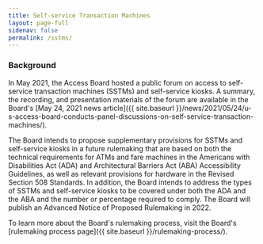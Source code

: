 ```yaml
---
title: Self-service Transaction Machines
layout: page-full
sidenav: false
permalink: /sstms/
--- 
```


### Background

In May 2021, the Access Board hosted a public forum on access to self-service transaction machines (SSTMs) and self-service kiosks. A summary, the recording, and presentation materials of the forum are available in the Board's [May 24, 2021 news article]({{ site.baseurl }}/news/2021/05/24/u-s-access-board-conducts-panel-discussions-on-self-service-transaction-machines/).

The Board intends to propose supplementary provisions for SSTMs and self-service kiosks in a future rulemaking that are based on both the technical requirements for ATMs and fare machines in the Americans with Disabilities Act (ADA) and Architectural Barriers Act (ABA) Accessibility Guidelines, as well as relevant provisions for hardware in the Revised Section 508 Standards. In addition, the Board intends to address the types of SSTMs and self-service kiosks to be covered under both the ADA and the ABA and the number or percentage required to comply. The Board will publish an Advanced Notice of Proposed Rulemaking in 2022.

<p>To learn more about the Board's rulemaking process, visit the Board's [rulemaking process page]({{ site.baseurl }}/rulemaking-process/).

